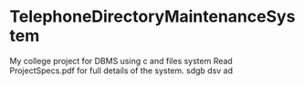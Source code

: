 # TelephoneDirectoryMaintenanceSystem
My college project for DBMS using c and files system
Read ProjectSpecs.pdf for full details of the system.
sdgb
dsv
ad
